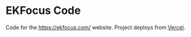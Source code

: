 # EKFocus Code

Code for the https://ekfocus.com/ website. Project deploys from [Vercel](https://vercel.com/jag3773/ekfocus).
